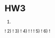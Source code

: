 # HW3
1)
! [](ex1-2.PNG)
2)
! [](ex1-2.PNG)
3)
! [](ex3.PNG)
4)
! [](ex4.1.PNG)
! [](ex4.2.PNG)
! [](ex4.3.PNG)
5)
! [](ex5.PNG)
6)
! [](ex6.PNG)
